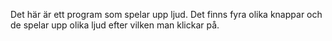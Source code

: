 Det här är ett program som spelar upp ljud. Det finns fyra olika knappar och de spelar upp olika ljud efter vilken man klickar på.
